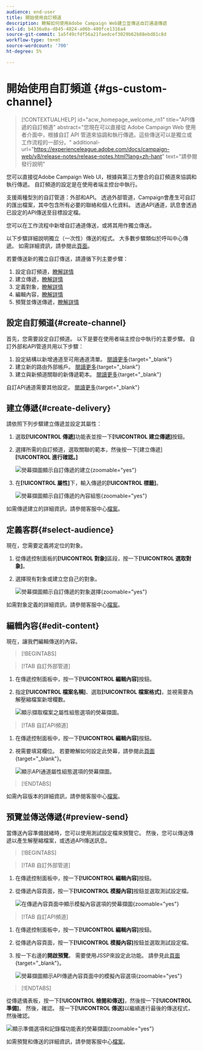 ```yaml
---
audience: end-user
title: 開始使用自訂頻道
description: 瞭解如何使用Adobe Campaign Web建立並傳送自訂通道傳遞
exl-id: b4336a0a-d845-4024-a06b-400fce1316a4
source-git-commit: 1a5f49cfdf56a21faedcef3029b62b88ebd81c8d
workflow-type: tm+mt
source-wordcount: '700'
ht-degree: 5%

---
```


# 開始使用自訂頻道 {#gs-custom-channel}

>[!CONTEXTUALHELP]
>id="acw_homepage_welcome_rn1"
>title="API傳遞的自訂頻道"
>abstract="您現在可以直接從 Adobe Campaign Web 使用者介面中，根據自訂 API 管道來協調和執行傳遞。這些傳送可以是獨立或工作流程的一部分。"
>additional-url="https://experienceleague.adobe.com/docs/campaign-web/v8/release-notes/release-notes.html?lang=zh-hant" text="請參閱發行說明"

您可以直接從Adobe Campaign Web UI，根據與第三方整合的自訂頻道來協調和執行傳遞。 自訂頻道的設定是在使用者端主控台中執行。

支援兩種型別的自訂管道：外部和API。 透過外部管道，Campaign會產生可自訂的匯出檔案，其中包含所有必要的聯絡和個人化資料。 透過API通道，訊息會透過已設定的API傳送至目標設定檔。

您可以在工作流程中新增自訂通道傳送，或將其用作獨立傳送。

以下步驟詳細說明獨立（一次性）傳送的程式。 大多數步驟類似於呼叫中心傳遞。 如需詳細資訊，請參閱此[頁面](../call-center/create-call-center.md)。

若要傳送新的獨立自訂傳送，請遵循下列主要步驟：

1. 設定自訂頻道，[瞭解詳情](#create-channel)
1. 建立傳遞，[瞭解詳情](#create-delivery)
1. 定義對象，[瞭解詳情](#select-audience)
1. 編輯內容，[瞭解詳情](#edit-content)
1. 預覽並傳送傳遞，[瞭解詳情](#preview-send)

## 設定自訂頻道{#create-channel}

首先，您需要設定自訂頻道。 以下是要在使用者端主控台中執行的主要步驟。 自訂外部和API管道共用以下步驟：

1. 設定結構以新增通道至可用通道清單。 [閱讀更多](https://experienceleague.adobe.com/docs/campaign/campaign-v8/send/custom-channel.html?lang=zh-Hant#configure-schema){target="_blank"}
1. 建立新的路由外部帳戶。 [閱讀更多](https://experienceleague.adobe.com/docs/campaign/campaign-v8/send/custom-channel.html?lang=zh-Hant#reate-ext-account){target="_blank"}
1. 建立與新頻道關聯的新傳遞範本。 [閱讀更多](https://experienceleague.adobe.com/docs/campaign/campaign-v8/send/custom-channel.html?lang=zh-Hant#create-template){target="_blank"}

自訂API通道需要其他設定。 [閱讀更多](https://experienceleague.adobe.com/docs/campaign/campaign-v8/send/custom-channel.html?lang=zh-Hant#api-additional){target="_blank"}

## 建立傳遞{#create-delivery}

請依照下列步驟建立傳遞並設定其屬性：

1. 選取&#x200B;**[!UICONTROL 傳遞]**&#x200B;功能表並按一下&#x200B;**[!UICONTROL 建立傳遞]**&#x200B;按鈕。

1. 選擇所需的自訂頻道，選取關聯的範本，然後按一下[建立傳遞] **[!UICONTROL 進行確認。]**

   ![熒幕擷圖顯示自訂傳遞的建立](assets/cus-create.png){zoomable="yes"}

1. 在&#x200B;**[!UICONTROL 屬性]**&#x200B;下，輸入傳遞的&#x200B;**[!UICONTROL 標籤]**。

   ![熒幕擷圖顯示自訂傳遞的內容組態](assets/cus-properties.png){zoomable="yes"}

如需傳遞建立的詳細資訊，請參閱客服中心[檔案](../call-center/create-call-center.md#create-delivery)。

## 定義客群{#select-audience}

現在，您需要定義將定位的對象。

1. 從傳遞控制面板的&#x200B;**[!UICONTROL 對象]**&#x200B;區段，按一下&#x200B;**[!UICONTROL 選取對象]**。

1. 選擇現有對象或建立您自己的對象。

   ![熒幕擷圖顯示自訂傳遞的對象選擇](assets/cc-audience2.png){zoomable="yes"}

如需對象定義的詳細資訊，請參閱客服中心[檔案](../call-center/create-call-center.md#select-audience)。

## 編輯內容{#edit-content}

現在，讓我們編輯傳送的內容。

>[!BEGINTABS]

>[!TAB 自訂外部管道]

1. 在傳遞控制面板中，按一下&#x200B;**[!UICONTROL 編輯內容]**&#x200B;按鈕。

1. 指定&#x200B;**[!UICONTROL 檔案名稱]**、選取&#x200B;**[!UICONTROL 檔案格式]**，並視需要為解壓縮檔案新增欄數。

   ![顯示擷取檔案之屬性組態選項的熒幕擷圖。](assets/cc-content-attributes.png)

>[!TAB 自訂API頻道]

1. 在傳遞控制面板中，按一下&#x200B;**[!UICONTROL 編輯內容]**&#x200B;按鈕。

1. 視需要填寫欄位。 若要瞭解如何設定此熒幕，請參閱此[頁面](https://experienceleague.adobe.com/docs/campaign/campaign-v8/send/custom-channel.html?lang=zh-Hant#api-additional-screen){target="_blank"}。

   ![顯示API通道屬性組態選項的熒幕擷圖。](assets/cc-content-attributes-api.png)

>[!ENDTABS]

如需內容版本的詳細資訊，請參閱客服中心[檔案](../call-center/create-call-center.md#edit-content)。

## 預覽並傳送傳遞{#preview-send}

當傳送內容準備就緒時，您可以使用測試設定檔來預覽它。 然後，您可以傳送傳遞以產生解壓縮檔案，或透過API傳送訊息。

>[!BEGINTABS]

>[!TAB 自訂外部管道]

1. 在傳遞控制面板中，按一下&#x200B;**[!UICONTROL 編輯內容]**&#x200B;按鈕。

1. 從傳遞內容頁面，按一下&#x200B;**[!UICONTROL 模擬內容]**&#x200B;按鈕並選取測試設定檔。

   ![在傳遞內容頁面中顯示模擬內容選項的熒幕擷圖](assets/cus-simulate.png){zoomable="yes"}

>[!TAB 自訂API頻道]

1. 在傳遞控制面板中，按一下&#x200B;**[!UICONTROL 編輯內容]**&#x200B;按鈕。

1. 從傳遞內容頁面，按一下&#x200B;**[!UICONTROL 模擬內容]**&#x200B;按鈕並選取測試設定檔。

1. 按一下右邊的&#x200B;**開啟預覽**。 需要使用JSSP來設定此功能。 請參見此[頁面](https://experienceleague.adobe.com/docs/campaign/campaign-v8/send/custom-channel.html?lang=zh-Hant#api-additional-preview){target="_blank"}。

   ![熒幕擷圖顯示API傳遞內容頁面中的模擬內容選項](assets/cus-simulate-api.png){zoomable="yes"}

>[!ENDTABS]

從傳遞儀表板，按一下&#x200B;**[!UICONTROL 檢閱和傳送]**，然後按一下&#x200B;**[!UICONTROL 準備]**。 然後，確認。 按一下&#x200B;**[!UICONTROL 傳送]**&#x200B;以繼續進行最後的傳送程式，然後確認。

![顯示準備選項和記錄檔功能表的熒幕擷圖](assets/cus-prepare.png){zoomable="yes"}

如需預覽和傳送的詳細資訊，請參閱客服中心[檔案](../call-center/create-call-center.md#preview-send)。
